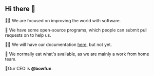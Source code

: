 ## Hi there 👋

🙋‍♀️ We are focused on improving the world with software.

🌈 We have some open-source programs, which people can submit pull requests on to help us.

👩‍💻 We will have our documentation [here](https://docs.blastoffwaters.com), but not yet.

🍿 We normally eat what's available, as we are mainly a work from home team.

🤵Our CEO is **@bowfun**.

